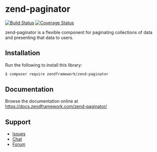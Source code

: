 # zend-paginator

[![Build Status](https://secure.travis-ci.org/zendframework/zend-paginator.svg?branch=master)](https://secure.travis-ci.org/zendframework/zend-paginator)
[![Coverage Status](https://coveralls.io/repos/github/zendframework/zend-paginator/badge.svg?branch=master)](https://coveralls.io/github/zendframework/zend-paginator?branch=master)

zend-paginator is a flexible component for paginating collections of data and
presenting that data to users.

## Installation

Run the following to install this library:

```bash
$ composer require zendframework/zend-paginator
```

## Documentation

Browse the documentation online at https://docs.zendframework.com/zend-paginator/

## Support

* [Issues](https://github.com/zendframework/zend-paginator/issues/)
* [Chat](https://zendframework-slack.herokuapp.com/)
* [Forum](https://discourse.zendframework.com/)
